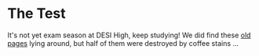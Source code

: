 # The Test 

It's not yet exam season at DESI High, keep studying!  We did find these [old pages](https://github.com/michaelJwilson/DESI-HighSchool/blob/master/thetest/TheTest.pdf) lying around, but half of them were destroyed by coffee stains ... 
